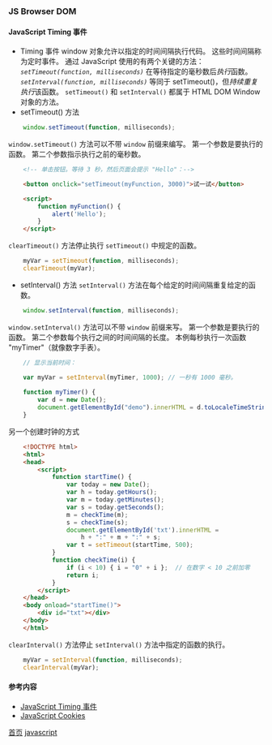 ### JS Browser DOM

#### JavaScript Timing 事件
* Timing 事件
window 对象允许以指定的时间间隔执行代码。
这些时间间隔称为定时事件。
通过 JavaScript 使用的有两个关键的方法：
*`setTimeout(function, milliseconds)`*
在等待指定的毫秒数后*执行*函数。
*`setInterval(function, milliseconds)`*
等同于 setTimeout()，但*持续重复执行*该函数。
`setTimeout()` 和 `setInterval()` 都属于 HTML DOM Window 对象的方法。
* setTimeout() 方法

```javascript
    window.setTimeout(function, milliseconds);
```

`window.setTimeout()` 方法可以不带 `window` 前缀来编写。
第一个参数是要执行的函数。
第二个参数指示执行之前的毫秒数。

```html
    <!-- 单击按钮。等待 3 秒，然后页面会提示 "Hello"：-->

    <button onclick="setTimeout(myFunction, 3000)">试一试</button>

    <script>
        function myFunction() {
            alert('Hello');
        }
    </script>
```

`clearTimeout()` 方法停止执行 `setTimeout()` 中规定的函数。

```javascript
    myVar = setTimeout(function, milliseconds);
    clearTimeout(myVar);
```

* setInterval() 方法
`setInterval()` 方法在每个给定的时间间隔重复给定的函数。

```javascript
    window.setInterval(function, milliseconds);
```

`window.setInterval()` 方法可以不带 `window` 前缀来写。
第一个参数是要执行的函数。
第二个参数每个执行之间的时间间隔的长度。
本例每秒执行一次函数 "myTimer"（就像数字手表）。

```javascript
    // 显示当前时间：

    var myVar = setInterval(myTimer, 1000); // 一秒有 1000 毫秒。
    
    function myTimer() {
        var d = new Date();
        document.getElementById("demo").innerHTML = d.toLocaleTimeString();
    }
```

另一个创建时钟的方式
```html
    <!DOCTYPE html>
    <html>
    <head>
        <script>
            function startTime() {
                var today = new Date();
                var h = today.getHours();
                var m = today.getMinutes();
                var s = today.getSeconds();
                m = checkTime(m);
                s = checkTime(s);
                document.getElementById('txt').innerHTML =
                    h + ":" + m + ":" + s;
                var t = setTimeout(startTime, 500);
            }
            function checkTime(i) {
                if (i < 10) { i = "0" + i };  // 在数字 < 10 之前加零
                return i;
            }
        </script>
    </head>
    <body onload="startTime()">
        <div id="txt"></div>
    </body>
    </html>
```

`clearInterval()` 方法停止 `setInterval()` 方法中指定的函数的执行。

```javascript
    myVar = setInterval(function, milliseconds);
    clearInterval(myVar);
```

#### 参考内容
* [JavaScript Timing 事件](https://www.w3school.com.cn/js/js_timing.asp)
* [JavaScript Cookies](https://www.w3school.com.cn/js/js_cookies.asp)


[首页](../../README.md) [javascript](javascript.md)
